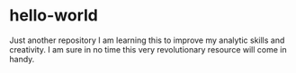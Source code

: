 # hello-world
Just another repository
I am learning this to improve my analytic skills and creativity.
I am sure in no time this very revolutionary resource will come in handy.
